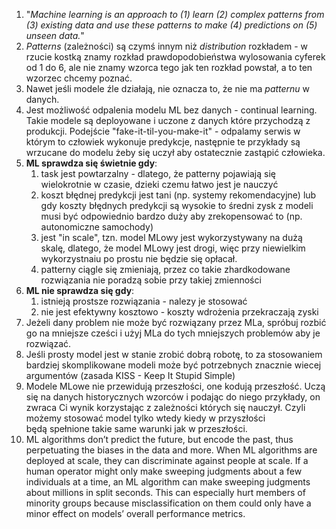 1. "*Machine learning is an approach to (1) learn (2) complex patterns from (3) existing
data and use these patterns to make (4) predictions on (5) unseen data.*"
2. *Patterns* (zależności) są czymś innym niż *distribution* rozkładem - w rzucie kostką znamy rozkład prawdopodobieństwa wylosowania cyferek od 1 do 6, ale nie znamy wzorca tego jak ten rozkład powstał, a to ten wzorzec chcemy poznać.
3. Nawet jeśli modele źle działają, nie oznacza to, że nie ma *patternu* w danych.
4. Jest możliwość odpalenia modelu ML bez danych - continual learning. Takie modele są deployowane i uczone z danych które przychodzą z produkcji. 
   Podejście "fake-it-til-you-make-it" - odpalamy serwis w którym to człowiek wykonuje predykcje, następnie te przykłady są wrzucane do modelu żeby się uczył aby ostatecznie zastąpić człowieka.
5. **ML sprawdza się świetnie gdy**:
	1. task jest powtarzalny - dlatego, że patterny pojawiają się wielokrotnie w czasie, dzieki czemu łatwo jest je nauczyć
	2. koszt błędnej predykcji jest tani (np. systemy rekomendacyjne) lub gdy koszty błędnych predykcji są wysokie to średni zysk z modeli musi być odpowiednio bardzo duży aby zrekopensować to (np. autonomiczne samochody)
	3. jest "in scale", tzn. model MLowy jest wykorzystywany na dużą skalę, dlatego, że model MLowy jest drogi, więc przy niewielkim wykorzystnaiu po prostu nie będzie się opłacał.
	4. patterny ciągle się zmieniają, przez co takie zhardkodowane rozwiązania nie poradzą sobie przy takiej zmienności
6. **ML nie sprawdza się gdy**:
	1. istnieją prostsze rozwiązania - nalezy je stosować
	2. nie jest efektywny kosztowo - koszty wdrożenia przekraczają zyski
7. Jeżeli dany problem nie może być rozwiązany przez MLa, spróbuj rozbić go na mniejsze cześci i użyj MLa do tych mniejszych problemów aby je rozwiązać.
8. Jeśli prosty model jest w stanie zrobić dobrą robotę, to za stosowaniem bardziej skomplikowane modeli może być potrzebnych znacznie wiecej argumentów (zasada KISS - Keep It Stupid Simple)
9. Modele MLowe nie przewidują przeszłości, one kodują przeszłość. Uczą się na danych historycznych wzorców i podając do niego przykłady, on zwraca Ci wynik korzystając z zależności których się nauczył. Czyli możemy stosować model tylko wtedy kiedy w przyszłości będą spełnione takie same warunki jak w przeszłości.
10. ML algorithms don’t predict the future, but encode the past, thus perpetuating the
biases in the data and more. When ML algorithms are deployed at scale, they can
discriminate against people at scale. If a human operator might only make sweeping
judgments about a few individuals at a time, an ML algorithm can make sweeping
judgments about millions in split seconds. This can especially hurt members of
minority groups because misclassification on them could only have a minor effect on
models’ overall performance metrics.